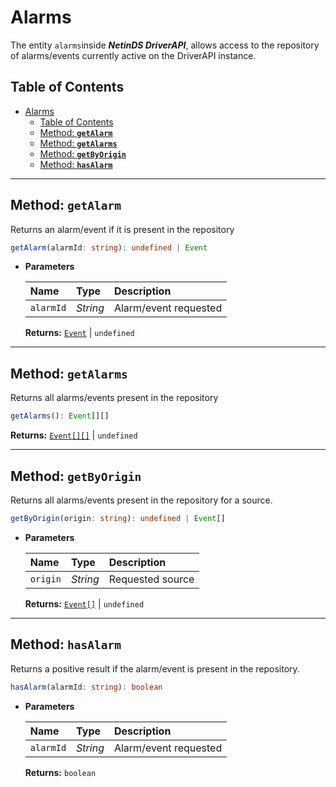 # Alarms

The entity `alarms`inside ***NetinDS DriverAPI***, allows access to the repository of alarms/events currently active on the DriverAPI instance.

## Table of Contents

*   [Alarms](#alarms)
    *   [Table of Contents](#tabla-de-contenidos)
    *   [Method: **`getAlarm`**](#método-getalarm)
    *   [Method: **`getAlarms`**](#método-getalarms)
    *   [Method: **`getByOrigin`**](#método-getbyorigin)
    *   [Method: **`hasAlarm`**](#método-hasalarm)

***

## Method: **`getAlarm`**

Returns an alarm/event if it is present in the repository

```typescript
getAlarm(alarmId: string): undefined | Event
```

*   **Parameters**

    | Name | Type | Description |
    | :------ | :------ | :------ |
    | `alarmId` | *String* | Alarm/event requested |

    **Returns:** [`Event`](./Notifier.md#interfaz-event) | `undefined`

***

## Method: **`getAlarms`**

Returns all alarms/events present in the repository

```typescript
getAlarms(): Event[][]
```

**Returns:** [`Event[][]`](./Notifier.md#interfaz-event) | `undefined`

***

## Method: **`getByOrigin`**

Returns all alarms/events present in the repository for a source.

```typescript
getByOrigin(origin: string): undefined | Event[]
```

*   **Parameters**

    | Name | Type | Description |
    | :------ | :------ | :------ |
    | `origin` | *String* | Requested source |

    **Returns:** [`Event[]`](./Notifier.md#interfaz-event) | `undefined`

***

## Method: **`hasAlarm`**

Returns a positive result if the alarm/event is present in the repository.

```typescript
hasAlarm(alarmId: string): boolean
```

*   **Parameters**

    | Name | Type | Description |
    | :------ | :------ | :------ |
    | `alarmId` | *String* | Alarm/event requested |

    **Returns:** `boolean`

